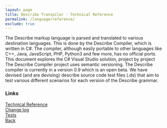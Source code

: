 ```yaml
---
layout: page
title: Describe Transpiler - Technical Reference
permalink: /language/reference/
exclude: true
---
```

The Describe markup language is parsed and translated to various destination languages. This is done by the Describe Compiler, which is written in C#. The compiler, although easily portable to other languages like C++, Java, JavaScript, PHP, Python3 and few more, has no official ports. This document explores the C# Visual Studio solution, project by project
The Describe Compiler project uses semantic versioning. The Describe compiler is currently in a version 0.9 which is an open beta. 
We have devised (and are devising) describe source code test files (.ds) that aim to test various different scenarios for each version of the Describe grammar.

### Links
[Technical Reference](/tanspiler/home/)<br>
[Change log](/versioning/)<br>
[Tests](/testing/)<br>
[Back](/language/)